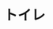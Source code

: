 ---
title: トイレ
description: 厕所
kana: トイレ
pronunciation: toire
tone: ①
type: 名词
pubDate: 2024-08-15 00:00:06
lessonIndex: 3
---